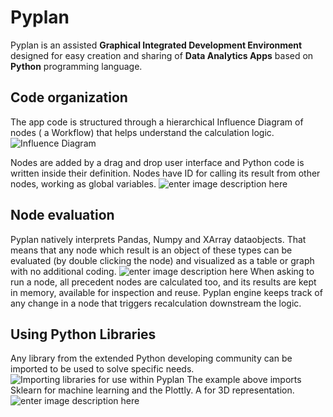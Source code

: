 # **Pyplan**
Pyplan is an assisted **Graphical Integrated Development Environment** designed for easy creation and sharing of **Data Analytics Apps** based on **Python** programming language.

## **Code organization**
The app code is structured through a hierarchical Influence Diagram of nodes ( a Workflow) that helps understand the calculation logic.
![Influence Diagram](http://img.pyplan.org/index_influence_diagram_drag.png)

Nodes are added by a drag and drop user interface and Python code is written inside their definition. Nodes have ID for calling its result from other nodes, working as global variables.
![enter image description here](http://img.pyplan.org/index_node_code.png)

## **Node evaluation**
Pyplan natively interprets Pandas, Numpy and XArray dataobjects. That means that any node which result is an object of these types can be evaluated (by double clicking the node) and visualized as a table or graph with no additional coding.
![enter image description here](http://img.pyplan.org/index_node_result.png)
When asking to run a node, all precedent nodes are calculated too, and its results are kept in memory, available for inspection and reuse. Pyplan engine keeps track of any change in a node that triggers recalculation downstream the logic.

## **Using Python Libraries**
Any library from the extended Python developing community can be imported to be used to solve specific needs.
![Importing libraries for use within Pyplan](http://img.pyplan.org/index_import_lib.png)
The example above imports Sklearn for machine learning and the Plottly.
A for 3D representation.
![enter image description here](http://img.pyplan.org/index_plotly_graph.png)


<!--stackedit_data:
eyJoaXN0b3J5IjpbLTMxMjgxODQ0Miw4MDA1MjkyMDIsMTc3NT
QwODQwLC0xNDgzNDc1NjEzLC0xODAwMzE0ODIzLDE5NzQ0NzM1
ODUsLTE5ODI4MjYyNTYsLTI0MTM2OTkzOSwtNjM2MzQ2NDc4LD
k3Njg4ODc2MCw5NzEyNzUzMDYsMTY5ODYwNTIxNCwxODI2Mzg3
NTA1LDExOTM4Mjk2NzEsMTAyNzM0Mjc5NiwtMTI0NjUyNzIzMy
wtMTI1NzE5ODI5OSw0NzY2NjM2MDUsLTE5OTYzMzIwNywtOTQy
OTc0MzkxXX0=
-->